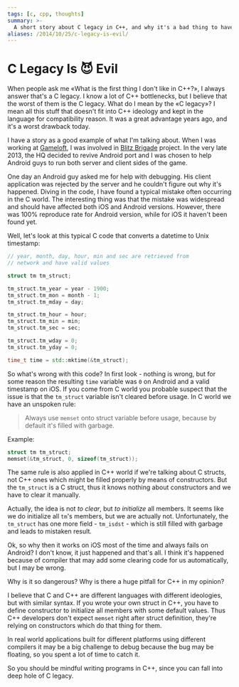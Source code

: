 ```yaml
---
tags: [c, cpp, thoughts]
summary: >-
  A short story about C legacy in C++, and why it's a bad thing to have.
aliases: /2014/10/25/c-legacy-is-evil/
---
```


C Legacy Is 😈 Evil
===================

When people ask me «What is the first thing I don't like in C++?», I
always answer that's a C legacy. I know a lot of C++ bottlenecks, but I
believe that the worst of them is the C legacy.  What do I mean by the
«C legacy»? I mean all this stuff that doesn't fit into C++ ideology and
kept in the language for compatibility reason. It was a great advantage
years ago, and it's a worst drawback today.

I have a story as a good example of what I'm talking about. When I was
working at [Gameloft], I was involved in [Blitz Brigade] project. In the
very late 2013, the HQ decided to revive Android port and I was chosen
to help Android guys to run both server and client sides of the game.

One day an Android guy asked me for help with debugging. His client
application was rejected by the server and he couldn't figure out why
it's happened. Diving in the code, I have found a typical mistake often
occurring in the C world. The interesting thing was that the mistake was
widespread and should have affected both iOS and Android versions.
However, there was 100% reproduce rate for Android version, while for
iOS it haven't been found yet.

Well, let's look at this typical C code that converts a datetime to Unix
timestamp:

```cpp
// year, month, day, hour, min and sec are retrieved from
// network and have valid values

struct tm tm_struct;

tm_struct.tm_year = year - 1900;
tm_struct.tm_mon = month - 1;
tm_struct.tm_mday = day;

tm_struct.tm_hour = hour;
tm_struct.tm_min = min;
tm_struct.tm_sec = sec;

tm_struct.tm_wday = 0;
tm_struct.tm_yday = 0;

time_t time = std::mktime(&tm_struct);
```

So what's wrong with this code? In first look - nothing is wrong, but for
some reason the resulting `time` variable was `0` on Android and a valid
timestamp on iOS. If you come from C world you probable suspect that the
issue is that the `tm_struct` variable isn't cleared before usage. In C
world we have an unspoken rule:

> Always use `memset` onto struct variable before usage, because by
> default it's filled with garbage.

Example:

```cpp
struct tm tm_struct;
memset(&tm_struct, 0, sizeof(tm_struct));
```

The same rule is also applied in C++ world if we're talking about C
structs, not C++ ones which might be filled properly by means of
constructors. But the `tm_struct` is a C struct, thus it knows nothing
about constructors and we have to clear it manually.

Actually, the idea is not *to clear*, but *to initialize* all members.
It seems like we do initialize all `tm`'s members, but we are actually
not. Unfortunately, the `tm_struct` has one more field - `tm_isdst` -
which is still filled with garbage and leads to mistaken result.

Ok, so why then it works on iOS most of the time and always fails on
Android? I don't know, it just happened and that's all. I think it's
happened because of compiler that may add some clearing code for us
automatically, but I may be wrong.

Why is it so dangerous? Why is there a huge pitfall for C++ in my
opinion?

I believe that C and C++ are different languages with different
ideologies, but with similar syntax. If you wrote your own struct in
C++, you have to define constructor to initialize all members with some
default values. Thus C++ developers don't expect `memset` right after
struct definition, they're relying on constructors which do that thing
for them.

In real world applications built for different platforms using different
compilers it may be a big challenge to debug because the bug may be
floating, so you spent a lot of time to catch it.

So you should be mindful writing programs in C++, since you can fall
into deep hole of C legacy.


[Gameloft]: http://www.gameloft.com/
[Blitz Brigade]: https://itunes.apple.com/us/app/blitz-brigade-online-multiplayer/id580175049?mt=8
